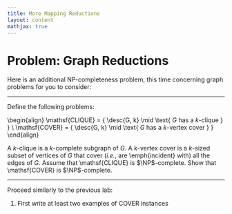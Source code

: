 ```yaml
---
title: More Mapping Reductions
layout: content
mathjax: true
---
```


$\newcommand{\NP}{\mathsf{NP}\xspace}$

# Problem: Graph Reductions

Here is an additional NP-completeness problem, this time concerning graph problems for you to consider:

---

Define the following problems:

\begin{align}
\mathsf{CLIQUE} = \{ \desc{G, k} \mid \text{ $G$ has a $k$-clique } \} \\
\mathsf{COVER}  = \{ \desc{G, k} \mid \text{ $G$ has a $k$-vertex cover } \}
\end{align}

A $k$-clique is a $k$-complete subgraph of $G$.
A $k$-vertex cover is a $k$-sized subset of vertices of $G$ that cover (_i.e._, are \emph{incident} with) all the edges of $G$.
Assume that \mathsf{CLIQUE} is $\NP$-complete.
Show that \mathsf{COVER} is $\NP$-complete.
  
---

Proceed similarly to the previous lab:

1.  First write at least two examples of $\mathsf{COVER}$ instances